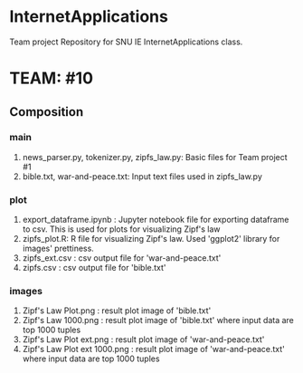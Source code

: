 
# InternetApplications
Team project Repository for SNU IE InternetApplications class.

# TEAM: #10

## Composition

###  main 
1. news_parser.py, tokenizer.py, zipfs_law.py: Basic files for Team project #1
2. bible.txt, war-and-peace.txt: Input text files used in zipfs_law.py

### plot
1. export_dataframe.ipynb : Jupyter notebook file for exporting dataframe to csv. This is used for plots for visualizing Zipf's law
2. zipfs_plot.R: R file for visualizing Zipf's law. Used 'ggplot2' library for images' prettiness.
3. zipfs_ext.csv : csv output file for 'war-and-peace.txt'
4. zipfs.csv : csv output file for 'bible.txt'

### images
1. Zipf's Law Plot.png : result plot image of 'bible.txt'
2. Zipf's Law 1000.png : result plot image of 'bible.txt' where input data are top 1000 tuples
3. Zipf's Law Plot ext.png : result plot image of 'war-and-peace.txt'
4. Zipf's Law Plot ext 1000.png : result plot image of 'war-and-peace.txt' where input data are top 1000 tuples
